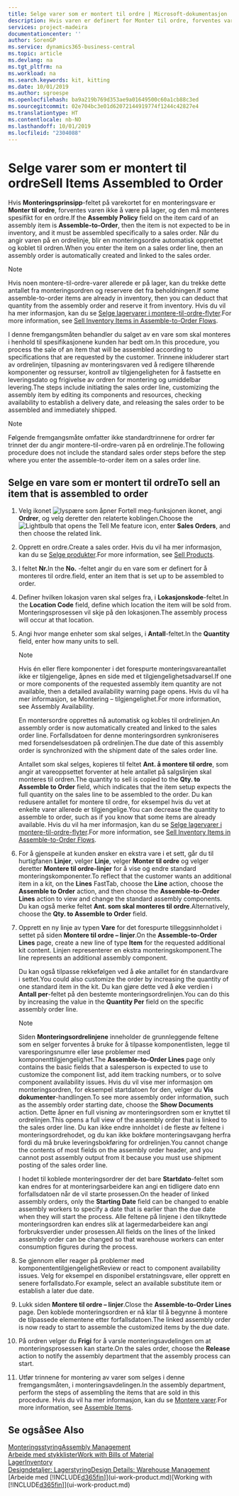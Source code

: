 ```yaml
---
title: Selge varer som er montert til ordre | Microsoft-dokumentasjon
description: Hvis varen er definert for Monter til ordre, forventes varen ikke å være på lager, og den må monteres spesifikt for en ordre. Når du angir varen på en ordrelinje, blir en monteringsordre automatisk opprettet og koblet til ordren.
services: project-madeira
documentationcenter: ''
author: SorenGP
ms.service: dynamics365-business-central
ms.topic: article
ms.devlang: na
ms.tgt_pltfrm: na
ms.workload: na
ms.search.keywords: kit, kitting
ms.date: 10/01/2019
ms.author: sgroespe
ms.openlocfilehash: ba9a219b769d353ae9a01649500c60a1cb88c3ed
ms.sourcegitcommit: 02e704bc3e01d62072144919774f1244c42827e4
ms.translationtype: HT
ms.contentlocale: nb-NO
ms.lasthandoff: 10/01/2019
ms.locfileid: "2304088"
---
```

# <a name="sell-items-assembled-to-order"></a><span data-ttu-id="ae9c1-104">Selge varer som er montert til ordre</span><span class="sxs-lookup"><span data-stu-id="ae9c1-104">Sell Items Assembled to Order</span></span>
<span data-ttu-id="ae9c1-105">Hvis **Monteringsprinsipp**-feltet på varekortet for en monteringsvare er **Monter til ordre**, forventes varen ikke å være på lager, og den må monteres spesifikt for en ordre.</span><span class="sxs-lookup"><span data-stu-id="ae9c1-105">If the **Assembly Policy** field on the item card of an assembly item is **Assemble-to-Order**, then the item is not expected to be in inventory, and it must be assembled specifically to a sales order.</span></span> <span data-ttu-id="ae9c1-106">Når du angir varen på en ordrelinje, blir en monteringsordre automatisk opprettet og koblet til ordren.</span><span class="sxs-lookup"><span data-stu-id="ae9c1-106">When you enter the item on a sales order line, then an assembly order is automatically created and linked to the sales order.</span></span>  

> [!NOTE]  
>  <span data-ttu-id="ae9c1-107">Hvis noen montere-til-ordre-varer allerede er på lager, kan du trekke dette antallet fra monteringsordren og reservere det fra beholdningen.</span><span class="sxs-lookup"><span data-stu-id="ae9c1-107">If some assemble-to-order items are already in inventory, then you can deduct that quantity from the assembly order and reserve it from inventory.</span></span> <span data-ttu-id="ae9c1-108">Hvis du vil ha mer informasjon, kan du se [Selge lagervarer i montere-til-ordre-flyter](assembly-how-to-sell-assemble-to-order-items-and-inventory-items-together.md).</span><span class="sxs-lookup"><span data-stu-id="ae9c1-108">For more information, see [Sell Inventory Items in Assemble-to-Order Flows](assembly-how-to-sell-assemble-to-order-items-and-inventory-items-together.md).</span></span>  

<span data-ttu-id="ae9c1-109">I denne fremgangsmåten behandler du salget av en vare som skal monteres i henhold til spesifikasjonene kunden har bedt om.</span><span class="sxs-lookup"><span data-stu-id="ae9c1-109">In this procedure, you process the sale of an item that will be assembled according to specifications that are requested by the customer.</span></span> <span data-ttu-id="ae9c1-110">Trinnene inkluderer start av ordrelinjen, tilpasning av monteringsvaren ved å redigere tilhørende komponenter og ressurser, kontroll av tilgjengeligheten for å fastsette en leveringsdato og frigivelse av ordren for montering og umiddelbar levering.</span><span class="sxs-lookup"><span data-stu-id="ae9c1-110">The steps include initiating the sales order line, customizing the assembly item by editing its components and resources, checking availability to establish a delivery date, and releasing the sales order to be assembled and immediately shipped.</span></span>  

> [!NOTE]  
>  <span data-ttu-id="ae9c1-111">Følgende fremgangsmåte omfatter ikke standardtrinnene for ordrer før trinnet der du angir montere-til-ordre-varen på en ordrelinje.</span><span class="sxs-lookup"><span data-stu-id="ae9c1-111">The following procedure does not include the standard sales order steps before the step where you enter the assemble-to-order item on a sales order line.</span></span>  

## <a name="to-sell-an-item-that-is-assembled-to-order"></a><span data-ttu-id="ae9c1-112">Selge en vare som er montert til ordre</span><span class="sxs-lookup"><span data-stu-id="ae9c1-112">To sell an item that is assembled to order</span></span>  
1.  <span data-ttu-id="ae9c1-113">Velg ikonet ![lyspære som åpner Fortell meg-funksjonen](media/ui-search/search_small.png "Fortell hva du vil gjøre") ikonet, angi **Ordrer**, og velg deretter den relaterte koblingen.</span><span class="sxs-lookup"><span data-stu-id="ae9c1-113">Choose the ![Lightbulb that opens the Tell Me feature](media/ui-search/search_small.png "Tell me what you want to do") icon, enter **Sales Orders**, and then choose the related link.</span></span>  
2.  <span data-ttu-id="ae9c1-114">Opprett en ordre.</span><span class="sxs-lookup"><span data-stu-id="ae9c1-114">Create a sales order.</span></span> <span data-ttu-id="ae9c1-115">Hvis du vil ha mer informasjon, kan du se [Selge produkter](sales-how-sell-products.md).</span><span class="sxs-lookup"><span data-stu-id="ae9c1-115">For more information, see [Sell Products](sales-how-sell-products.md).</span></span>  
3.  <span data-ttu-id="ae9c1-116">I feltet **Nr.**</span><span class="sxs-lookup"><span data-stu-id="ae9c1-116">In the **No.**</span></span> <span data-ttu-id="ae9c1-117">-feltet angir du en vare som er definert for å monteres til ordre.</span><span class="sxs-lookup"><span data-stu-id="ae9c1-117">field, enter an item that is set up to be assembled to order.</span></span>  
4.  <span data-ttu-id="ae9c1-118">Definer hvilken lokasjon varen skal selges fra, i **Lokasjonskode**-feltet.</span><span class="sxs-lookup"><span data-stu-id="ae9c1-118">In the **Location Code** field, define which location the item will be sold from.</span></span> <span data-ttu-id="ae9c1-119">Monteringsprosessen vil skje på den lokasjonen.</span><span class="sxs-lookup"><span data-stu-id="ae9c1-119">The assembly process will occur at that location.</span></span>  
5.  <span data-ttu-id="ae9c1-120">Angi hvor mange enheter som skal selges, i **Antall**-feltet.</span><span class="sxs-lookup"><span data-stu-id="ae9c1-120">In the **Quantity** field, enter how many units to sell.</span></span>  

    > [!NOTE]  
    >  <span data-ttu-id="ae9c1-121">Hvis én eller flere komponenter i det forespurte monteringsvareantallet ikke er tilgjengelige, åpnes en side med et tilgjengelighetsadvarsel.</span><span class="sxs-lookup"><span data-stu-id="ae9c1-121">If one or more components of the requested assembly item quantity are not available, then a detailed availability warning page opens.</span></span> <span data-ttu-id="ae9c1-122">Hvis du vil ha mer informasjon, se Montering – tilgjengelighet.</span><span class="sxs-lookup"><span data-stu-id="ae9c1-122">For more information, see Assembly Availability.</span></span>  

    <span data-ttu-id="ae9c1-123">En montersordre opprettes nå automatisk og kobles til ordrelinjen.</span><span class="sxs-lookup"><span data-stu-id="ae9c1-123">An assembly order is now automatically created and linked to the sales order line.</span></span> <span data-ttu-id="ae9c1-124">Forfallsdatoen for denne monteringsordren synkroniseres med forsendelsesdatoen på ordrelinjen.</span><span class="sxs-lookup"><span data-stu-id="ae9c1-124">The due date of this assembly order is synchronized with the shipment date of the sales order line.</span></span>  

    <span data-ttu-id="ae9c1-125">Antallet som skal selges, kopieres til feltet **Ant. å montere til ordre**, som angir at vareoppsettet forventer at hele antallet på salgslinjen skal monteres til ordren.</span><span class="sxs-lookup"><span data-stu-id="ae9c1-125">The quantity to sell is copied to the **Qty. to Assemble to Order** field, which indicates that the item setup expects the full quantity on the sales line to be assembled to the order.</span></span> <span data-ttu-id="ae9c1-126">Du kan redusere antallet for montere til ordre, for eksempel hvis du vet at enkelte varer allerede er tilgjengelige.</span><span class="sxs-lookup"><span data-stu-id="ae9c1-126">You can decrease the quantity to assemble to order, such as if you know that some items are already available.</span></span> <span data-ttu-id="ae9c1-127">Hvis du vil ha mer informasjon, kan du se [Selge lagervarer i montere-til-ordre-flyter](assembly-how-to-sell-inventory-items-in-assemble-to-order-flows.md).</span><span class="sxs-lookup"><span data-stu-id="ae9c1-127">For more information, see [Sell Inventory Items in Assemble-to-Order Flows](assembly-how-to-sell-inventory-items-in-assemble-to-order-flows.md).</span></span>  

6.  <span data-ttu-id="ae9c1-128">For å gjenspeile at kunden ønsker en ekstra vare i et sett, går du til hurtigfanen **Linjer**, velger **Linje**, velger **Monter til ordre** og velger deretter **Montere til ordre-linjer** for å vise og endre standard monteringskomponenter.</span><span class="sxs-lookup"><span data-stu-id="ae9c1-128">To reflect that the customer wants an additional item in a kit, on the **Lines** FastTab, choose the **Line** action, choose the **Assemble to Order** action, and then choose the **Assemble-to-Order Lines** action to view and change the standard assembly components.</span></span> <span data-ttu-id="ae9c1-129">Du kan også merke feltet **Ant. som skal monteres til ordre**.</span><span class="sxs-lookup"><span data-stu-id="ae9c1-129">Alternatively, choose the **Qty. to Assemble to Order** field.</span></span>  
7.  <span data-ttu-id="ae9c1-130">Opprett en ny linje av typen **Vare** for det forespurte tilleggsinnholdet i settet på siden **Montere til ordre – linjer**.</span><span class="sxs-lookup"><span data-stu-id="ae9c1-130">On the **Assemble-to-Order Lines** page, create a new line of type **Item** for the requested additional kit content.</span></span> <span data-ttu-id="ae9c1-131">Linjen representerer en ekstra monteringskomponent.</span><span class="sxs-lookup"><span data-stu-id="ae9c1-131">The line represents an additional assembly component.</span></span>  

    <span data-ttu-id="ae9c1-132">Du kan også tilpasse rekkefølgen ved å øke antallet for én standardvare i settet.</span><span class="sxs-lookup"><span data-stu-id="ae9c1-132">You could also customize the order by increasing the quantity of one standard item in the kit.</span></span> <span data-ttu-id="ae9c1-133">Du kan gjøre dette ved å øke verdien i **Antall per**-feltet på den bestemte monteringsordrelinjen.</span><span class="sxs-lookup"><span data-stu-id="ae9c1-133">You can do this by increasing the value in the **Quantity Per** field on the specific assembly order line.</span></span>  

    > [!NOTE]  
    >  <span data-ttu-id="ae9c1-134">Siden **Monteringsordrelinjene** inneholder de grunnleggende feltene som en selger forventes å bruke for å tilpasse komponentlisten, legge til varesporingsnumre eller løse problemer med komponenttilgjengelighet.</span><span class="sxs-lookup"><span data-stu-id="ae9c1-134">The **Assemble-to-Order Lines** page only contains the basic fields that a salesperson is expected to use to customize the component list, add item tracking numbers, or to solve component availability issues.</span></span> <span data-ttu-id="ae9c1-135">Hvis du vil vise mer informasjon om monteringsordren, for eksempel startdatoen for den, velger du **Vis dokumenter**-handlingen.</span><span class="sxs-lookup"><span data-stu-id="ae9c1-135">To see more assembly order information, such as the assembly order starting date, choose the **Show Documents** action.</span></span> <span data-ttu-id="ae9c1-136">Dette åpner en full visning av monteringsordren som er knyttet til ordrelinjen.</span><span class="sxs-lookup"><span data-stu-id="ae9c1-136">This opens a full view of the assembly order that is linked to the sales order line.</span></span> <span data-ttu-id="ae9c1-137">Du kan ikke endre innholdet i de fleste av feltene i monteringsordrehodet, og du kan ikke bokføre monteringsavgang herfra fordi du må bruke leveringsbokføring for ordrelinjen.</span><span class="sxs-lookup"><span data-stu-id="ae9c1-137">You cannot change the contents of most fields on the assembly order header, and you cannot post assembly output from it because you must use shipment posting of the sales order line.</span></span>  
    >   
    >  <span data-ttu-id="ae9c1-138">I hodet til koblede monteringsordrer der det bare **Startdato**-feltet som kan endres for at monteringsarbeidere kan angi en tidligere dato enn forfallsdatoen når de vil starte prosessen.</span><span class="sxs-lookup"><span data-stu-id="ae9c1-138">On the header of linked assembly orders, only the **Starting Date** field can be changed to enable assembly workers to specify a date that is earlier than the due date when they will start the process.</span></span> <span data-ttu-id="ae9c1-139">Alle feltene på linjene i den tilknyttede monteringsordren kan endres slik at lagermedarbeidere kan angi forbruksverdier under prosessen.</span><span class="sxs-lookup"><span data-stu-id="ae9c1-139">All fields on the lines of the linked assembly order can be changed so that warehouse workers can enter consumption figures during the process.</span></span>  

8.  <span data-ttu-id="ae9c1-140">Se gjennom eller reager på problemer med komponententilgjengelighet</span><span class="sxs-lookup"><span data-stu-id="ae9c1-140">Review or react to component availability issues.</span></span> <span data-ttu-id="ae9c1-141">Velg for eksempel en disponibel erstatningsvare, eller opprett en senere forfallsdato.</span><span class="sxs-lookup"><span data-stu-id="ae9c1-141">For example, select an available substitute item or establish a later due date.</span></span>  
9. <span data-ttu-id="ae9c1-142">Lukk siden **Montere til ordre – linjer**.</span><span class="sxs-lookup"><span data-stu-id="ae9c1-142">Close the **Assemble-to-Order Lines** page.</span></span> <span data-ttu-id="ae9c1-143">Den koblede monteringsordren er nå klar til å begynne å montere de tilpassede elementene etter forfallsdatoen.</span><span class="sxs-lookup"><span data-stu-id="ae9c1-143">The linked assembly order is now ready to start to assemble the customized items by the due date.</span></span>  
10. <span data-ttu-id="ae9c1-144">På ordren velger du **Frigi** for å varsle monteringsavdelingen om at monteringsprosessen kan starte.</span><span class="sxs-lookup"><span data-stu-id="ae9c1-144">On the sales order, choose the **Release** action to notify the assembly department that the assembly process can start.</span></span>  
11. <span data-ttu-id="ae9c1-145">Utfør trinnene for montering av varer som selges i denne fremgangsmåten, i monteringsavdelingen.</span><span class="sxs-lookup"><span data-stu-id="ae9c1-145">In the assembly department, perform the steps of assembling the items that are sold in this procedure.</span></span> <span data-ttu-id="ae9c1-146">Hvis du vil ha mer informasjon, kan du se [Montere varer](assembly-how-to-assemble-items.md).</span><span class="sxs-lookup"><span data-stu-id="ae9c1-146">For more information, see [Assemble Items](assembly-how-to-assemble-items.md).</span></span>  

## <a name="see-also"></a><span data-ttu-id="ae9c1-147">Se også</span><span class="sxs-lookup"><span data-stu-id="ae9c1-147">See Also</span></span>  
[<span data-ttu-id="ae9c1-148">Monteringsstyring</span><span class="sxs-lookup"><span data-stu-id="ae9c1-148">Assembly Management</span></span>](assembly-assemble-items.md)  
[<span data-ttu-id="ae9c1-149">Arbeide med stykklister</span><span class="sxs-lookup"><span data-stu-id="ae9c1-149">Work with Bills of Material</span></span>](inventory-how-work-BOMs.md)  
[<span data-ttu-id="ae9c1-150">Lager</span><span class="sxs-lookup"><span data-stu-id="ae9c1-150">Inventory</span></span>](inventory-manage-inventory.md)  
[<span data-ttu-id="ae9c1-151">Designdetaljer: Lagerstyring</span><span class="sxs-lookup"><span data-stu-id="ae9c1-151">Design Details: Warehouse Management</span></span>](design-details-warehouse-management.md)  
<span data-ttu-id="ae9c1-152">[Arbeide med [!INCLUDE[d365fin](includes/d365fin_md.md)]](ui-work-product.md)</span><span class="sxs-lookup"><span data-stu-id="ae9c1-152">[Working with [!INCLUDE[d365fin](includes/d365fin_md.md)]](ui-work-product.md)</span></span>

